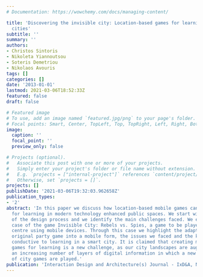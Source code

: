 ```yaml
---
# Documentation: https://wowchemy.com/docs/managing-content/

title: 'Discovering the invisible city: Location-based games for learning in smart
  cities'
subtitle: ''
summary: ''
authors:
- Christos Sintoris
- Nikoleta Yiannoutsou
- Soteris Demetriou
- Nikolaos Avouris
tags: []
categories: []
date: '2013-01-01'
lastmod: 2021-03-06T18:52:33Z
featured: false
draft: false

# Featured image
# To use, add an image named `featured.jpg/png` to your page's folder.
# Focal points: Smart, Center, TopLeft, Top, TopRight, Left, Right, BottomLeft, Bottom, BottomRight.
image:
  caption: ''
  focal_point: ''
  preview_only: false

# Projects (optional).
#   Associate this post with one or more of your projects.
#   Simply enter your project's folder or file name without extension.
#   E.g. `projects = ["internal-project"]` references `content/project/deep-learning/index.md`.
#   Otherwise, set `projects = []`.
projects: []
publishDate: '2021-03-06T19:32:03.962658Z'
publication_types:
- '2'
abstract: 'In this paper we discuss how location-based mobile games can be designed
  for learning in modern technology enhanced public spaces. We start with the description
  of the design process and we identify the main challenges faced. We elaborate the
  case of the game Invisible City: Rebels vs. Spies, a game to be played in a city
  centre using mobile devices. Through this case we highlight the adaptation of an
  original party game into a mobile form, the issues we faced and the key aspects
  conductive to learning in a smart city. It is claimed that creating mobile city
  games for learning is a new challenge, as our city landscapes are augmented with
  an increasing number of layers of digital information in which a new generation
  of city games are played.'
publication: 'Interaction Design and Architecture(s) Journal - IxD&A, N. 16, 2013, pp. 47-64'
---
```

